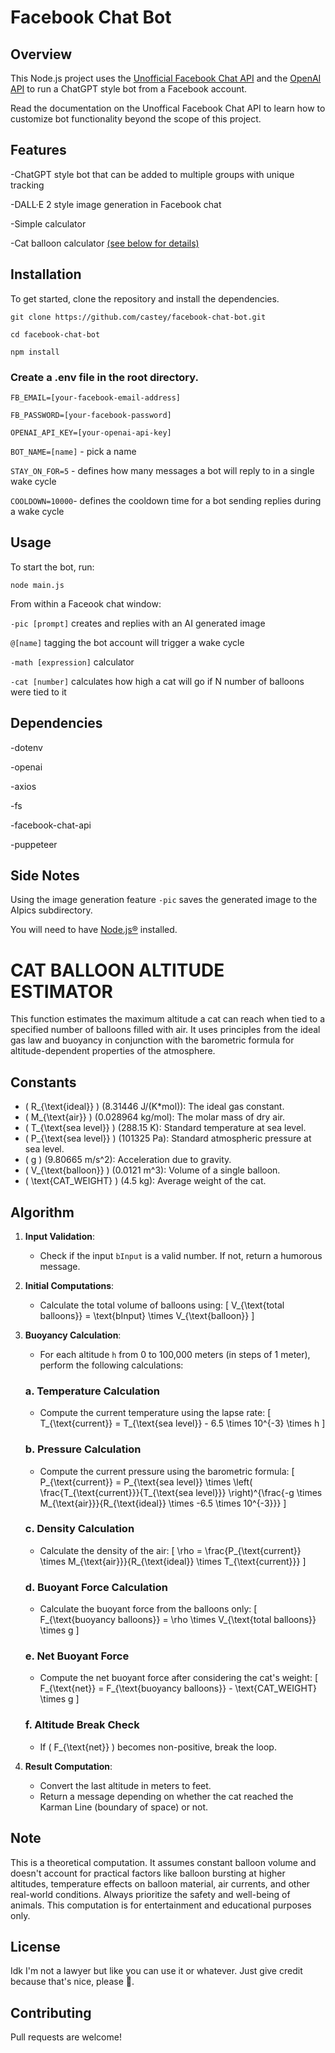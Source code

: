# Facebook Chat Bot
## Overview
This Node.js project uses the [Unofficial Facebook Chat API](https://github.com/Schmavery/facebook-chat-api) and the [OpenAI API](https://platform.openai.com/docs/introduction) to run a ChatGPT style bot from a Facebook account.   

Read the documentation on the Unoffical Facebook Chat API to learn how to customize bot functionality beyond the scope of this project.

## Features
-ChatGPT style bot that can be added to multiple groups with unique tracking

-DALL·E 2 style image generation in Facebook chat

-Simple calculator 

-Cat balloon calculator [(see below for details)](#cat-balloon-altitude-estimator)

## Installation
To get started, clone the repository and install the dependencies.

`git clone https://github.com/castey/facebook-chat-bot.git`

`cd facebook-chat-bot`

`npm install`

### Create a .env file in the root directory.

`FB_EMAIL=[your-facebook-email-address]`

`FB_PASSWORD=[your-facebook-password]`

`OPENAI_API_KEY=[your-openai-api-key]`

`BOT_NAME=[name]` - pick a name

`STAY_ON_FOR=5` - defines how many messages a bot will reply to in a single wake cycle

`COOLDOWN=10000`- defines the cooldown time for a bot sending replies during a wake cycle

## Usage
To start the bot, run:

`node main.js`

From within a Faceook chat window:

`-pic [prompt]` creates and replies with an AI generated image

`@[name]` tagging the bot account will trigger a wake cycle

`-math [expression]` calculator

`-cat [number]` calculates how high a cat will go if N number of balloons were tied to it

## Dependencies

-dotenv

-openai

-axios

-fs

-facebook-chat-api

-puppeteer

## Side Notes

Using the image generation feature `-pic` saves the generated image to the AIpics subdirectory. 

You will need to have [Node.js®](https://nodejs.org/en) installed.

# CAT BALLOON ALTITUDE ESTIMATOR

This function estimates the maximum altitude a cat can reach when tied to a specified number of balloons filled with air. It uses principles from the ideal gas law and buoyancy in conjunction with the barometric formula for altitude-dependent properties of the atmosphere.

## Constants

- \( R_{\text{ideal}} \) (8.31446 J/(K*mol)): The ideal gas constant.
- \( M_{\text{air}} \) (0.028964 kg/mol): The molar mass of dry air.
- \( T_{\text{sea level}} \) (288.15 K): Standard temperature at sea level.
- \( P_{\text{sea level}} \) (101325 Pa): Standard atmospheric pressure at sea level.
- \( g \) (9.80665 m/s^2): Acceleration due to gravity.
- \( V_{\text{balloon}} \) (0.0121 m^3): Volume of a single balloon.
- \( \text{CAT\_WEIGHT} \) (4.5 kg): Average weight of the cat.

## Algorithm

1. **Input Validation**:
    - Check if the input `bInput` is a valid number. If not, return a humorous message.

2. **Initial Computations**:
    - Calculate the total volume of balloons using:
    \[ V_{\text{total balloons}} = \text{bInput} \times V_{\text{balloon}} \]

3. **Buoyancy Calculation**:
    - For each altitude `h` from 0 to 100,000 meters (in steps of 1 meter), perform the following calculations:

    ### a. Temperature Calculation
      - Compute the current temperature using the lapse rate:
      \[ T_{\text{current}} = T_{\text{sea level}} - 6.5 \times 10^{-3} \times h \]

    ### b. Pressure Calculation
      - Compute the current pressure using the barometric formula:
      \[ P_{\text{current}} = P_{\text{sea level}} \times \left( \frac{T_{\text{current}}}{T_{\text{sea level}}} \right)^{\frac{-g \times M_{\text{air}}}{R_{\text{ideal}} \times -6.5 \times 10^{-3}}} \]

    ### c. Density Calculation
      - Calculate the density of the air:
      \[ \rho = \frac{P_{\text{current}} \times M_{\text{air}}}{R_{\text{ideal}} \times T_{\text{current}}} \]

    ### d. Buoyant Force Calculation
      - Calculate the buoyant force from the balloons only:
      \[ F_{\text{buoyancy balloons}} = \rho \times V_{\text{total balloons}} \times g \]

    ### e. Net Buoyant Force
      - Compute the net buoyant force after considering the cat's weight:
      \[ F_{\text{net}} = F_{\text{buoyancy balloons}} - \text{CAT\_WEIGHT} \times g \]

    ### f. Altitude Break Check
      - If \( F_{\text{net}} \) becomes non-positive, break the loop.

4. **Result Computation**:
    - Convert the last altitude in meters to feet.
    - Return a message depending on whether the cat reached the Karman Line (boundary of space) or not.

## Note

This is a theoretical computation. It assumes constant balloon volume and doesn't account for practical factors like balloon bursting at higher altitudes, temperature effects on balloon material, air currents, and other real-world conditions. Always prioritize the safety and well-being of animals. This computation is for entertainment and educational purposes only.
 
## License
Idk I'm not a lawyer but like you can use it or whatever. Just give credit because that's nice, please 🥹.

## Contributing
Pull requests are welcome!

